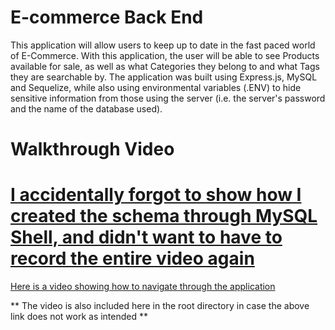 # E-commerce Back End

This application will allow users to keep up to date in the fast paced world of E-Commerce. With this application, the user will be able to see Products available for sale, as well as what Categories they belong to and what Tags they are searchable by. The application was built using Express.js, MySQL and Sequelize, while also using environmental variables (.ENV) to hide sensitive information from those using the server (i.e. the server's password and the name of the database used).

# Walkthrough Video

[I accidentally forgot to show how I created the schema through MySQL Shell, and didn't want to have to record the entire video again](https://drive.google.com/file/d/1KLPjh8LJJ6AptjY8VMvcPVJa-e196x7e/view)
==============================================================================================
[Here is a video showing how to navigate through the application](https://drive.google.com/file/d/1IKFQpc40IDfQMdzALqf92XGtW2lxon_K/view)

** The video is also included here in the root directory in case the above link does not work as intended **